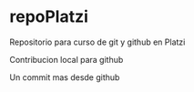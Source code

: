 # repoPlatzi
Repositorio para curso de git y github en Platzi

Contribucion local para github

Un commit mas desde github
